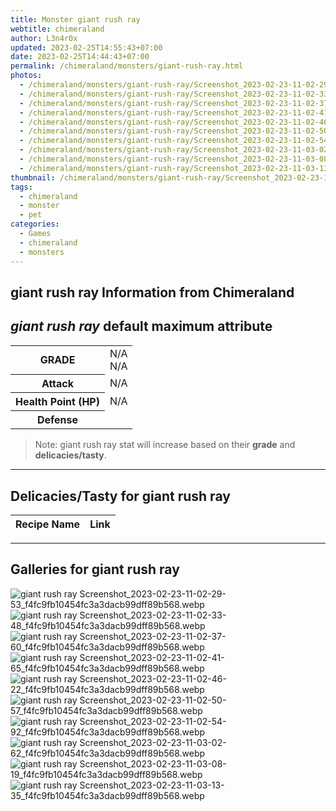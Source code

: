 ```yaml
---
title: Monster giant rush ray
webtitle: chimeraland
author: L3n4r0x
updated: 2023-02-25T14:55:43+07:00
date: 2023-02-25T14:44:43+07:00
permalink: /chimeraland/monsters/giant-rush-ray.html
photos:
  - /chimeraland/monsters/giant-rush-ray/Screenshot_2023-02-23-11-02-29-53_f4fc9fb10454fc3a3dacb99dff89b568.webp
  - /chimeraland/monsters/giant-rush-ray/Screenshot_2023-02-23-11-02-33-48_f4fc9fb10454fc3a3dacb99dff89b568.webp
  - /chimeraland/monsters/giant-rush-ray/Screenshot_2023-02-23-11-02-37-60_f4fc9fb10454fc3a3dacb99dff89b568.webp
  - /chimeraland/monsters/giant-rush-ray/Screenshot_2023-02-23-11-02-41-65_f4fc9fb10454fc3a3dacb99dff89b568.webp
  - /chimeraland/monsters/giant-rush-ray/Screenshot_2023-02-23-11-02-46-22_f4fc9fb10454fc3a3dacb99dff89b568.webp
  - /chimeraland/monsters/giant-rush-ray/Screenshot_2023-02-23-11-02-50-57_f4fc9fb10454fc3a3dacb99dff89b568.webp
  - /chimeraland/monsters/giant-rush-ray/Screenshot_2023-02-23-11-02-54-92_f4fc9fb10454fc3a3dacb99dff89b568.webp
  - /chimeraland/monsters/giant-rush-ray/Screenshot_2023-02-23-11-03-02-62_f4fc9fb10454fc3a3dacb99dff89b568.webp
  - /chimeraland/monsters/giant-rush-ray/Screenshot_2023-02-23-11-03-08-19_f4fc9fb10454fc3a3dacb99dff89b568.webp
  - /chimeraland/monsters/giant-rush-ray/Screenshot_2023-02-23-11-03-13-35_f4fc9fb10454fc3a3dacb99dff89b568.webp
thumbnail: /chimeraland/monsters/giant-rush-ray/Screenshot_2023-02-23-11-02-29-53_f4fc9fb10454fc3a3dacb99dff89b568.webp
tags:
  - chimeraland
  - monster
  - pet
categories:
  - Games
  - chimeraland
  - monsters
---
```


<link
  rel="stylesheet"
  href="https://rawcdn.githack.com/dimaslanjaka/Web-Manajemen/870a349/css/bootstrap-5-3-0-alpha3-wrapper.css"
/>
<section id="bootstrap-wrapper">
  <div data-bs-theme="dark">
    <h2>giant rush ray Information from Chimeraland</h2>
    <h2 id="attribute"><i>giant rush ray</i> default maximum attribute</h2>
    <div class="row">
      <div class="col mb-2">
        <div class="card">
          <div class="card-body">
            <table>
              <tr>
                <th>GRADE</th>
                <td>N/A <br />N/A</td>
              </tr>
              <tr>
                <th>Attack</th>
                <td>N/A</td>
              </tr>
              <tr>
                <th>Health Point (HP)</th>
                <td>N/A</td>
              </tr>
              <tr>
                <th>Defense</th>
                <td></td>
              </tr>
            </table>
          </div>
        </div>
      </div>
    </div>
    <blockquote>
      Note: giant rush ray stat will increase based on their <b>grade</b> and
      <b>delicacies/tasty</b>.
    </blockquote>
    <hr />
    <h2 id="delicacies">Delicacies/Tasty for giant rush ray</h2>
    <div class="card">
      <div class="card-body">
        <div class="table-responsive">
          <table class="table table-striped">
            <thead>
              <tr>
                <th>Recipe Name</th>
                <th>Link</th>
              </tr>
            </thead>
            <tbody></tbody>
          </table>
        </div>
      </div>
    </div>
    <hr />
    <div id="gallery">
      <h2>Galleries for giant rush ray</h2>
      <div class="row">
        <div class="col-lg-6 col-12">
          <img
            src="https://www.webmanajemen.com/chimeraland/monsters/giant-rush-ray/Screenshot_2023-02-23-11-02-29-53_f4fc9fb10454fc3a3dacb99dff89b568.webp"
            alt="giant rush ray Screenshot_2023-02-23-11-02-29-53_f4fc9fb10454fc3a3dacb99dff89b568.webp"
          />
        </div>
        <div class="col-lg-6 col-12">
          <img
            src="https://www.webmanajemen.com/chimeraland/monsters/giant-rush-ray/Screenshot_2023-02-23-11-02-33-48_f4fc9fb10454fc3a3dacb99dff89b568.webp"
            alt="giant rush ray Screenshot_2023-02-23-11-02-33-48_f4fc9fb10454fc3a3dacb99dff89b568.webp"
          />
        </div>
        <div class="col-lg-6 col-12">
          <img
            src="https://www.webmanajemen.com/chimeraland/monsters/giant-rush-ray/Screenshot_2023-02-23-11-02-37-60_f4fc9fb10454fc3a3dacb99dff89b568.webp"
            alt="giant rush ray Screenshot_2023-02-23-11-02-37-60_f4fc9fb10454fc3a3dacb99dff89b568.webp"
          />
        </div>
        <div class="col-lg-6 col-12">
          <img
            src="https://www.webmanajemen.com/chimeraland/monsters/giant-rush-ray/Screenshot_2023-02-23-11-02-41-65_f4fc9fb10454fc3a3dacb99dff89b568.webp"
            alt="giant rush ray Screenshot_2023-02-23-11-02-41-65_f4fc9fb10454fc3a3dacb99dff89b568.webp"
          />
        </div>
        <div class="col-lg-6 col-12">
          <img
            src="https://www.webmanajemen.com/chimeraland/monsters/giant-rush-ray/Screenshot_2023-02-23-11-02-46-22_f4fc9fb10454fc3a3dacb99dff89b568.webp"
            alt="giant rush ray Screenshot_2023-02-23-11-02-46-22_f4fc9fb10454fc3a3dacb99dff89b568.webp"
          />
        </div>
        <div class="col-lg-6 col-12">
          <img
            src="https://www.webmanajemen.com/chimeraland/monsters/giant-rush-ray/Screenshot_2023-02-23-11-02-50-57_f4fc9fb10454fc3a3dacb99dff89b568.webp"
            alt="giant rush ray Screenshot_2023-02-23-11-02-50-57_f4fc9fb10454fc3a3dacb99dff89b568.webp"
          />
        </div>
        <div class="col-lg-6 col-12">
          <img
            src="https://www.webmanajemen.com/chimeraland/monsters/giant-rush-ray/Screenshot_2023-02-23-11-02-54-92_f4fc9fb10454fc3a3dacb99dff89b568.webp"
            alt="giant rush ray Screenshot_2023-02-23-11-02-54-92_f4fc9fb10454fc3a3dacb99dff89b568.webp"
          />
        </div>
        <div class="col-lg-6 col-12">
          <img
            src="https://www.webmanajemen.com/chimeraland/monsters/giant-rush-ray/Screenshot_2023-02-23-11-03-02-62_f4fc9fb10454fc3a3dacb99dff89b568.webp"
            alt="giant rush ray Screenshot_2023-02-23-11-03-02-62_f4fc9fb10454fc3a3dacb99dff89b568.webp"
          />
        </div>
        <div class="col-lg-6 col-12">
          <img
            src="https://www.webmanajemen.com/chimeraland/monsters/giant-rush-ray/Screenshot_2023-02-23-11-03-08-19_f4fc9fb10454fc3a3dacb99dff89b568.webp"
            alt="giant rush ray Screenshot_2023-02-23-11-03-08-19_f4fc9fb10454fc3a3dacb99dff89b568.webp"
          />
        </div>
        <div class="col-lg-6 col-12">
          <img
            src="https://www.webmanajemen.com/chimeraland/monsters/giant-rush-ray/Screenshot_2023-02-23-11-03-13-35_f4fc9fb10454fc3a3dacb99dff89b568.webp"
            alt="giant rush ray Screenshot_2023-02-23-11-03-13-35_f4fc9fb10454fc3a3dacb99dff89b568.webp"
          />
        </div>
      </div>
    </div>
  </div>
</section>